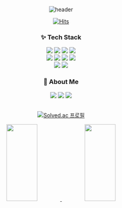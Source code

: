 <div align="center">

  ![header](https://capsule-render.vercel.app/api?type=Waving&color=0:020024,50:056e95,100:005769&height=300&section=header&text=KIM%20DONGMIN&fontSize=60&fontAlignY=40&desc=🌱%20매일%20조금씩%20성장하기%20🌱&descSize=15&animation=twinkling&fontColor=ffffff)
  
[![Hits](https://hits.seeyoufarm.com/api/count/incr/badge.svg?url=https://github.com/ddmkim94/hit-counter&count_bg=%2379C83D&title_bg=%23555555&icon=&icon_color=%23E7E7E7&title=hits&edge_flat=false)](https://hits.seeyoufarm.com)
  
</div>
<h3 align="center">✨ Tech Stack</h3>
  <div align="center">
  <img src="https://img.shields.io/badge/java-ed8b00?style=for-the-badge&logo=java&logoColor=white"> 
  <img src ="https://img.shields.io/badge/Spring Boot-6DB33F.svg?&style=for-the-badge&logo=Spring Boot&logoColor=white"/>
  <img src ="https://img.shields.io/badge/MariaDB-003545.svg?&style=for-the-badge&logo=MariaDB&logoColor=white"/>
  <img src="https://img.shields.io/badge/mysql-4479A1?style=for-the-badge&logo=mysql&logoColor=white">
 
  <br>

  <img src="https://img.shields.io/badge/linux-FCC624?style=for-the-badge&logo=linux&logoColor=black">
  <img src="https://img.shields.io/badge/CentOS-262577?style=for-the-badge&logo=CentOS&logoColor=white">
  <img src="https://img.shields.io/badge/Docker-2496ED?style=for-the-badge&logo=Docker&logoColor=white">
  <img src="https://img.shields.io/badge/Jenkins-D24939?style=for-the-badge&logo=Jenkins&logoColor=white">

  <br>

  <img src="https://img.shields.io/badge/amazonaws-232F3E?style=for-the-badge&logo=amazonaws&logoColor=white"> 
  <img src="https://img.shields.io/badge/git-F05032?style=for-the-badge&logo=git&logoColor=white">
  
</div>
  
<h3 align="center">🌱 About Me</h3>
<div align="center">
  <div align="center">
   <a href="https://github.com/ddmkim94"><img src="https://img.shields.io/badge/GitHub-181717?style=for-the-badge&logo=GitHub&logoColor=white"></a>
   <a href="https://velog.io/@ddmkim94"><img src="https://img.shields.io/badge/Velog-20C997?style=for-the-badge&logo=Velog&logoColor=white"></a>
   <a href="mailto:ddmkim94@gmail.com"><img src="https://img.shields.io/badge/GMAIL-EA4335?style=for-the-badge&logo=Gmail&logoColor=white"</a>
</div>

<br> 
    
[![Solved.ac 프로필](http://mazassumnida.wtf/api/v2/generate_badge?boj=ddmkim94)](https://solved.ac/ddmkim94)

<div align="center">
  
<a href="https://github-readme-stats.vercel.app/api/top-langs/?username=ddmkim94&exclude_repo=ddmkim94.github.io&layout=compact&theme=tokyonight">
  <img src="https://github-readme-stats.vercel.app/api/top-langs/?username=ddmkim94&exclude_repo=ddmkim94.github.io&layout=compact&theme=tokyonight" width="40%" height="200px;"/>
</a>
<a href="https://github-readme-stats.vercel.app/api?username=ddmkim94&theme=tokyonight&show_icons=true">
  <img src="https://github-readme-stats.vercel.app/api?username=ddmkim94&theme=tokyonight&show_icons=true" width="40%" height="200px;"/>
</a>
 

</div>

